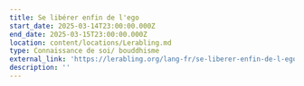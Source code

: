 ```yaml
---
title: Se libérer enfin de l'ego
start_date: 2025-03-14T23:00:00.000Z
end_date: 2025-03-15T23:00:00.000Z
location: content/locations/Lerabling.md
type: Connaissance de soi/ bouddhisme
external_link: 'https://lerabling.org/lang-fr/se-liberer-enfin-de-l-ego'
description: ''
---
```


